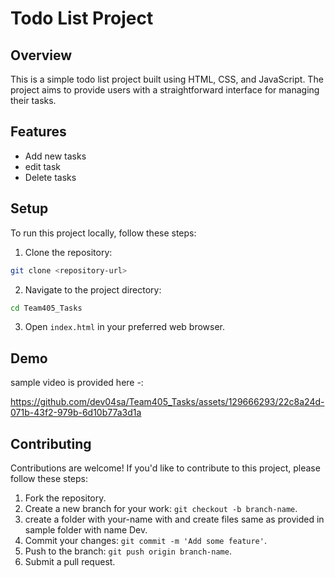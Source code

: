 

# Todo List Project

## Overview

This is a simple todo list project built using HTML, CSS, and JavaScript. The project aims to provide users with a straightforward interface for managing their tasks.

## Features

- Add new tasks
- edit task
- Delete tasks


## Setup

To run this project locally, follow these steps:

1. Clone the repository:

```bash
git clone <repository-url>
```

2. Navigate to the project directory:

```bash
cd Team405_Tasks
```

3. Open `index.html` in your preferred web browser.

## Demo
sample video is provided here -: 
   


https://github.com/dev04sa/Team405_Tasks/assets/129666293/22c8a24d-071b-43f2-979b-6d10b77a3d1a




## Contributing

Contributions are welcome! If you'd like to contribute to this project, please follow these steps:

1. Fork the repository.
2. Create a new branch for your work: `git checkout -b branch-name`.
3. create a folder with your-name with <your-name> and create files same as provided in sample folder with name Dev.
3. Commit your changes: `git commit -m 'Add some feature'`.
4. Push to the branch: `git push origin branch-name`.
5. Submit a pull request.
